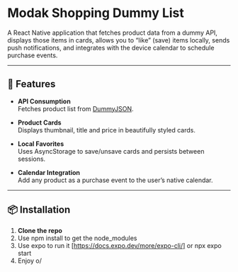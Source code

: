 # Modak Shopping Dummy List

A React Native application that fetches product data from a dummy API, displays those items in cards, allows you to “like” (save) items locally, sends push notifications, and integrates with the device calendar to schedule purchase events.

---

## 🚀 Features

- **API Consumption**  
  Fetches product list from [DummyJSON](https://dummyjson.com/).

- **Product Cards**  
  Displays thumbnail, title and price in beautifully styled cards.

- **Local Favorites**  
  Uses AsyncStorage to save/unsave cards and persists between sessions.

- **Calendar Integration**  
  Add any product as a purchase event to the user’s native calendar.

---

## 📦 Installation

1. **Clone the repo**
2. Use npm install to get the node_modules
3. Use expo to run it [https://docs.expo.dev/more/expo-cli/] or npx expo start
4. Enjoy o/

